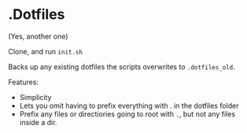 .Dotfiles
=========
(Yes, another one)

Clone, and run `init.sh` 

Backs up any existing dotfiles the scripts overwrites to `.dotfiles_old`.

Features:  
* Simplicity  
* Lets you omit having to prefix everything with . in the dotfiles folder  
* Prefix any files or directiories going to root with `.`, but not any files inside a dir.  

